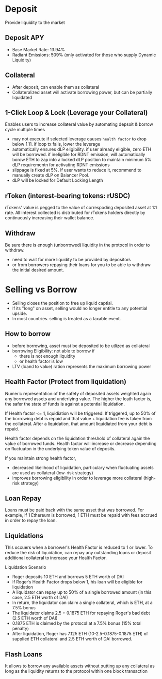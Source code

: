 # Deposit

Provide liquidity to the market

## Deposit APY

- Base Market Rate: 13.94%
- Radiant Emissions: 509% (only activated for those who supply Dynamic Liquidity)

## Collateral

- After deposit, can enable them as collateral
- Collateralized asset will activate borrowing power, but can be partially liquidated

## 1-Click Loop & Lock (Leverage your Collateral)

Enables users to increase collateral value by automating depsoit & borrow cycle multiple times

- may not execute if selected leverage causes `health factor` to drop below 1.11.
  if loop tx fails, lower the leverage
- automatically ensures dLP eligibility.
  if user already eligible, zero ETH will be borrowed.
  if ineligible for RDNT emission, will automatically borow ETH to zap into a locked dLP position to maintain minimum 5% dLP requirementn for activating RDNT emissions
- slippage is fixed at 5%.
  If user wants to reduce it, recommend to manually create dLP on Balancer Pool.
- dLP will be locked for Default Locking Length

## rToken (interest-bearing tokens: rUSDC)

rTokens' value is pegged to the value of correspoding deposited asset at 1:1 rate.
All interest collected is distributed for rTokens holders directly by continuously increasing their wallet balance.

## Withdraw

Be sure there is enough (unborrowed) liquidity in the protocol in order to withdraw.

- need to wait for more liquidity to be provided by depositors
- or from borrowers repaying their loans for you to be able to withdraw the initial desired amount.

# Selling vs Borrow

- Selling closes the position to free up liquid captial.
- If its "long" on asset, selling would no longer entitle to any potential upside.
- In most countries. selling is treated as a taxable event.

## How to borrow

- before borrowing, asset must be deposited to be utlized as collateral
- borrowing Eligibility: not able to borrow if
  - there is not enough liquidity
  - or health factor is low
- LTV (loand to value) ration represents the maximum borrowing power

## Health Factor (Protect from liquidation)

Numeric representation of the safety of deposited assets weighted again any borrowed assets and underlying value.
The higher the leath factor is, the safer the state of funds is against a potential liquidation.

If Health factor <= 1, liquidiation will be triggered.
If triggered, up to 50% of the borrowing debt is repaid and that value + liquidation fee is taken from the collateral.
After a liquidation, that amount liquidiated from your debt is repaid.

Health factor depends on the liquidation threshold of collateral again the value of borrowed funds.
Health factor will increase or decrease depending on fluctuaton in the underlying token value of deposits.

If you maintain strong health factor,

- decreased likelihood of liquidation, particulary when fluctuating assets are used as collateral (low-risk strategy)
- improves borrowing eligibility in order to leverage more collateral (high-risk strategy)

## Loan Repay

Loans must be paid back with the same asset that was borrowed.
For example, if 1 Ethereum is borrowed, 1 ETH must be repaid with fees accrued in order to repay the loan.

## Liquidations

This occuers when a borrower's Health Factor is reduced to 1 or lower.
To reduce the risk of liquidation, can repay any outstanding loans or deposit additional collateral to increase your Health Factor.

Liquidation Scenario

- Roger deposits 10 ETH and borrows 5 ETH worth of DAI
- If Roger’s Health Factor drops below 1, his loan will be eligible for liquidation
- A liquidator can repay up to 50% of a single borrowed amount (in this case, 2.5 ETH worth of DAI)
- In return, the liquidator can claim a single collateral, which is ETH, at a 7.5% bonus
- The liquidator claims 2.5 + 0.1875 ETH for repaying Roger's bad debt (2.5 ETH worth of DAI)
- 0.1875 ETH is claimed by the protocol at a 7.5% bonus (15% total penalty)
- After liquidation, Roger has 7.125 ETH (10-2.5-0.1875-0.1875 ETH) of supplied ETH collateral and 2.5 ETH worth of DAI borrowed.

## Flash Loans

It allows to borrow any available assets without putting up any collateral as long as the liquidity returns to the protocol within one block transaction
